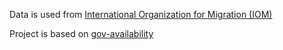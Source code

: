 Data is used from [International Organization for Migration (IOM)](https://missingmigrants.iom.int/)

Project is based on [gov-availability](https://github.com/cmgiven/gov-availability)